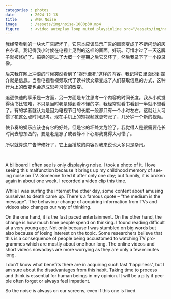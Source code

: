 ```yaml
---
categories : photos
date       : 2024-12-13
title      : 杂讯 Noise
image      : /assets/img/noise-1080p30.mp4
figure     : <video autoplay loop muted playsinline src="/assets/img/noise-1080p30.mp4"></video>
---
```

我经常看到的一块大广告牌坏了，它原本应该显示广告的画面变成了不断闪动的灰白杂讯。我记得我小时候在电视上见到的这样的画面。好玩。可惜才过了一天这牌子就被修好了。搞笑的是过了大概一个星期之后它又坏了，然后我录下了一小段录像。

后来我在网上冲浪的时候突然看到了“娱乐至死”这样的内容。我记得它里面说到媒介就是信息。当看电视看视频取代了读书读文章变成了人们获取信息的方式，这种行为上的改变也会造成思考习惯的改变。

追逐快速的享乐是一方面，另一方面是专注思考一个内容的时间长度。我从小就觉得读书比较难，不只是当时老是碰到看不懂的字，我经常就看书看到一半就不想看了。有的学者就认为是因为电视节目的长度一般都只有一个小时左右。这就让人习惯了花这么点时间思考。现在手机上的短视频就更夸张了，几分钟一个新的视频。

快节奏的娱乐应该也有它的好处。但是它的坏处太危险了。我觉得人是很需要花长时间去想东西的。要是老是忘了或者静不下心那我觉得太可惜了。

所以就算这广告牌修好了，它上面播放的内容对我来说也大多只是杂讯。

<br>
<p lang="en">
  A billboard I often see is only displaying noise. I took a photo of it. I love seeing this malfunction because it brings up my childhood memory of seeing noise on TV. Someone fixed it after only one day; but funnily, it is broken again in about one week. I recorded a video clip this time.
</p>

<p lang="en">
  While I was surfing the internet the other day, some content about amusing ourselves to death came up. There's a famous quote – "the medium is the message". The behaviour change of acquiring information from TVs and videos also changes our way of thinking.
</p>

<p lang="en">
  On the one hand, it is the fast paced entertainment. On the other hand, the change is how much time people spend on thinking. I found reading difficult at a very young age. Not only because I was stumbled on big words but also because of losing interest on the topic. Some researchers believe that this is a consequence of people being accustomed to watching TV programmes which are mostly about one hour long. The online videos and short videos nowadays are more worrying as they are only a few minutes long.
</p>

<p lang="en">
  I don't know what benefits there are in acquiring such fast 'happiness', but I am sure about the disadvantages from this habit. Taking time to process and think is essential for human beings in my opinion. It will be a pity if people often forget or always feel impatient.
</p>

<p lang="en">
  So the noise is always on our screens, even if this one is fixed.
</p>